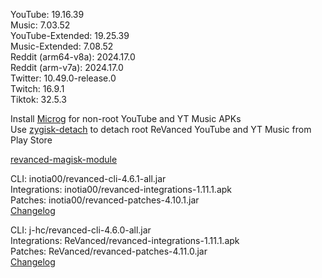YouTube: 19.16.39  
Music: 7.03.52  
YouTube-Extended: 19.25.39  
Music-Extended: 7.08.52  
Reddit (arm64-v8a): 2024.17.0  
Reddit (arm-v7a): 2024.17.0  
Twitter: 10.49.0-release.0  
Twitch: 16.9.1  
Tiktok: 32.5.3  

Install [Microg](https://github.com/ReVanced/GmsCore/releases) for non-root YouTube and YT Music APKs  
Use [zygisk-detach](https://github.com/j-hc/zygisk-detach) to detach root ReVanced YouTube and YT Music from Play Store  

[revanced-magisk-module](https://github.com/j-hc/revanced-magisk-module)
  
CLI: inotia00/revanced-cli-4.6.1-all.jar  
Integrations: inotia00/revanced-integrations-1.11.1.apk  
Patches: inotia00/revanced-patches-4.10.1.jar  
[Changelog](https://github.com/inotia00/revanced-patches/releases/tag/v4.10.1)

CLI: j-hc/revanced-cli-4.6.0-all.jar  
Integrations: ReVanced/revanced-integrations-1.11.1.apk  
Patches: ReVanced/revanced-patches-4.11.0.jar  
[Changelog](https://github.com/ReVanced/revanced-patches/releases/tag/v4.11.0)  

